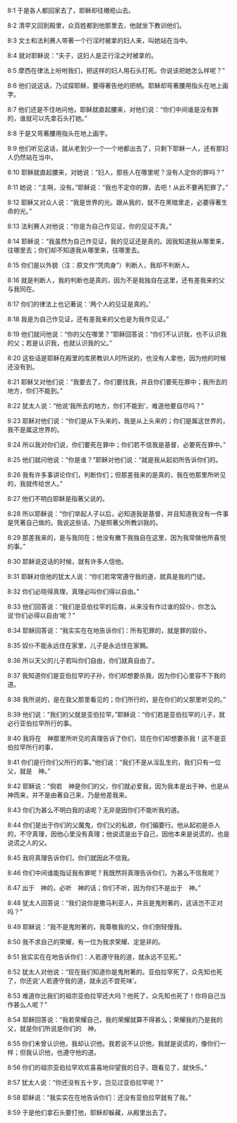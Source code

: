 <a id="1"></a>8:1  于是各人都回家去了，耶稣却往橄榄山去。  

<a id="2"></a>8:2  清早又回到殿里，众百姓都到他那里去，他就坐下教训他们。  

<a id="3"></a>8:3  文士和法利赛人带著一个行淫时被拿的妇人来，叫她站在当中。  

<a id="4"></a>8:4  就对耶稣说：“夫子，这妇人是正行淫之时被拿的。  

<a id="5"></a>8:5  摩西在律法上吩咐我们，把这样的妇人用石头打死。你说该把她怎么样呢？”  

<a id="6"></a>8:6  他们说这话，乃试探耶稣，要得著告他的把柄。耶稣却弯著腰用指头在地上画字。  

<a id="7"></a>8:7  他们还是不住地问他，耶稣就直起腰来，对他们说：“你们中间谁是没有罪的，谁就可以先拿石头打她。”  

<a id="8"></a>8:8  于是又弯著腰用指头在地上画字。  

<a id="9"></a>8:9  他们听见这话，就从老到少一个一个地都出去了，只剩下耶稣一人，还有那妇人仍然站在当中。  

<a id="10"></a>8:10  耶稣就直起腰来，对她说：“妇人，那些人在哪里呢？没有人定你的罪吗？”  

<a id="11"></a>8:11  她说：“主啊，没有。”耶稣说：“我也不定你的罪，去吧！从此不要再犯罪了。”  

<a id="12"></a>8:12  耶稣又对众人说：“我是世界的光。跟从我的，就不在黑暗里走，必要得著生命的光。”  

<a id="13"></a>8:13  法利赛人对他说：“你是为自己作见证，你的见证不真。”  

<a id="14"></a>8:14  耶稣说：“我虽然为自己作见证，我的见证还是真的。因我知道我从哪里来，往哪里去；你们却不知道我从哪里来，往哪里去。  

<a id="15"></a>8:15  你们是以外貌（注：原文作“凭肉身”）判断人，我却不判断人。  

<a id="16"></a>8:16  就是判断人，我的判断也是真的，因为不是我独自在这里，还有差我来的父与我同在。  

<a id="17"></a>8:17  你们的律法上也记著说：‘两个人的见证是真的。’  

<a id="18"></a>8:18  我是为自己作见证，还有差我来的父也是为我作见证。”  

<a id="19"></a>8:19  他们就问他说：“你的父在哪里？”耶稣回答说：“你们不认识我，也不认识我的父；若是认识我，也就认识我的父。”  

<a id="20"></a>8:20  这些话是耶稣在殿里的库房教训人时所说的，也没有人拿他，因为他的时候还没有到。  

<a id="21"></a>8:21  耶稣又对他们说：“我要去了，你们要找我，并且你们要死在罪中；我所去的地方，你们不能到。”  

<a id="22"></a>8:22  犹太人说：“他说‘我所去的地方，你们不能到’，难道他要自尽吗？”  

<a id="23"></a>8:23  耶稣对他们说：“你们是从下头来的，我是从上头来的；你们是属这世界的，我不是属这世界的。  

<a id="24"></a>8:24  所以我对你们说，你们要死在罪中；你们若不信我是基督，必要死在罪中。”  

<a id="25"></a>8:25  他们就问他说：“你是谁？”耶稣对他们说：“就是我从起初所告诉你们的。  

<a id="26"></a>8:26  我有许多事讲论你们，判断你们；但那差我来的是真的，我在他那里所听见的，我就传给世人。”  

<a id="27"></a>8:27  他们不明白耶稣是指著父说的。  

<a id="28"></a>8:28  所以耶稣说：“你们举起人子以后，必知道我是基督，并且知道我没有一件事是凭著自己做的。我说这些话，乃是照著父所教训我的。  

<a id="29"></a>8:29  那差我来的，是与我同在；他没有撇下我独自在这里，因为我常做他所喜悦的事。”  

<a id="30"></a>8:30  耶稣说这话的时候，就有许多人信他。  

<a id="31"></a>8:31  耶稣对信他的犹太人说：“你们若常常遵守我的道，就真是我的门徒。  

<a id="32"></a>8:32  你们必晓得真理，真理必叫你们得以自由。”  

<a id="33"></a>8:33  他们回答说：“我们是亚伯拉罕的后裔，从来没有作过谁的奴仆，你怎么说‘你们必得以自由’呢？”  

<a id="34"></a>8:34  耶稣回答说：“我实实在在地告诉你们：所有犯罪的，就是罪的奴仆。  

<a id="35"></a>8:35  奴仆不能永远住在家里，儿子是永远住在家鶪。　  

<a id="36"></a>8:36  所以天父的儿子若叫你们自由，你们就真自由了。  

<a id="37"></a>8:37  我知道你们是亚伯拉罕的子孙，你们却想要杀我，因为你们心里容不下我的道。  

<a id="38"></a>8:38  我所说的，是在我父那里看见的；你们所行的，是在你们的父那里听见的。”  

<a id="39"></a>8:39  他们说：“我们的父就是亚伯拉罕。”耶稣说：“你们若是亚伯拉罕的儿子，就必行亚伯拉罕所行的事。  

<a id="40"></a>8:40  我将在　神那里所听见的真理告诉了你们，现在你们却想要杀我！这不是亚伯拉罕所行的事，  

<a id="41"></a>8:41  你们是行你们父所行的事。”他们说：“我们不是从淫乱生的，我们只有一位父，就是　神。”  

<a id="42"></a>8:42  耶稣说：“倘若　神是你们的父，你们就必爱我，因为我本是出于神，也是从　神而来，并不是由著自己来，乃是他差我来。  

<a id="43"></a>8:43  你们为甚么不明白我的话呢？无非是因你们不能听我的道。  

<a id="44"></a>8:44  你们是出于你们的父魔鬼，你们父的私欲，你们偏要行。他从起初是杀人的，不守真理，因他心里没有真理；他说谎是出于自己，因他本来是说谎的，也是说谎之人的父。  

<a id="45"></a>8:45  我将真理告诉你们，你们就因此不信我。  

<a id="46"></a>8:46  你们中间谁能指证我有罪呢？我既然将真理告诉你们，为甚么不信我呢？  

<a id="47"></a>8:47  出于　神的，必听　神的话；你们不听，因为你们不是出于　神。”  

<a id="48"></a>8:48  犹太人回答说：“我们说你是撒马利亚人，并且是鬼附著的，这话岂不正对吗？”  

<a id="49"></a>8:49  耶稣说：“我不是鬼附著的，我尊敬我的父，你们倒轻慢我。  

<a id="50"></a>8:50  我不求自己的荣耀，有一位为我求荣耀、定是非的。  

<a id="51"></a>8:51  我实实在在地告诉你们：人若遵守我的道，就永远不见死。”  

<a id="52"></a>8:52  犹太人对他说：“现在我们知道你是鬼附著的。亚伯拉罕死了，众先知也死了，你还说‘人若遵守我的道，就永远不尝死味’。  

<a id="53"></a>8:53  难道你比我们的祖宗亚伯拉罕还大吗？他死了，众先知也死了！你将自己当作甚么人呢？”  

<a id="54"></a>8:54  耶稣回答说：“我若荣耀自己，我的荣耀就算不得甚么；荣耀我的乃是我的父，就是你们所说是你们的　神。  

<a id="55"></a>8:55  你们未曾认识他，我却认识他。我若说不认识他，我就是说谎的，像你们一样；但我认识他，也遵守他的道。  

<a id="56"></a>8:56  你们的祖宗亚伯拉罕欢欢喜喜地仰望我的日子，既看见了，就快乐。”  

<a id="57"></a>8:57  犹太人说：“你还没有五十岁，岂见过亚伯拉罕呢？”  

<a id="58"></a>8:58  耶稣说：“我实实在在地告诉你们：还没有亚伯拉罕就有了我。”  

<a id="59"></a>8:59  于是他们拿石头要打他，耶稣却躲藏，从殿里出去了。  
